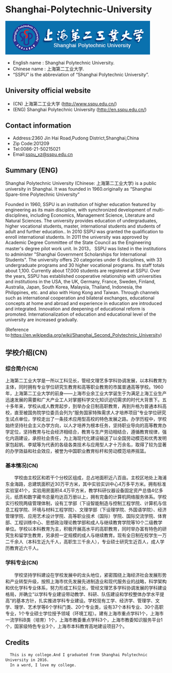# Shanghai-Polytechnic-University

![banner](https://github.com/BriceChou/Shanghai-Polytechnic-University/blob/master/Shanghai-Polytechnic-University.png)
* English name :  Shanghai Polytechnic University. 
* Chinese name :  上海第二工业大学.
* “SSPU” is the abbreviation of “Shanghai Polytechnic University”.

## University official website
* (CN) 上海第二工业大学 (http://www.sspu.edu.cn/)
* (ENG) Shanghai Polytechnic University (http://en.sspu.edu.cn/)

## Contact information
* Address:2360 Jin Hai Road,Pudong District,Shanghai,China
* Zip Code:201209 
* Tel:0086-21-50215021
* Email:sspu_xz@sspu.edu.cn

## Summary (ENG)
  Shanghai Polytechnic University (Chinese: 上海第二工业大学) is a public university in Shanghai. It was founded in 1960.originally as “Shanghai Spare-time Polytechnic University” 
  
Founded in 1960, SSPU is an institution of higher education featured by engineering as its main discipline, with synchronized development of multi-disciplines, including Economics, Management Science, Literature and Natural Sciences. The university provides education of undergraduates, higher vocational students, master, international students and students of adult and further education.. In 2010 SSPU was granted the qualification to enroll international students. In 2011 the university was approved by Academic Degree Committee of the State Council as the Engineering master's degree pilot work unit. In 2013， SSPU was listed in the institutions to administer "Shanghai Government Scholarships for International Students". The university offers 20 categories under 6 disciplines, with 33 undergraduate programs and 30 higher vocational programs. Its staff totals about 1,100. Currently about 17,000 students are registered at SSPU. Over the years, SSPU has established cooperative relationship with universities and institutions in the USA, the UK, Germany, France, Sweden, Finland, Australia, Japan, South Korea, Malaysia, Thailand, Indonesia, the Philippines, etc. and also with Hong Kong and Taiwan. Through channels such as international cooperation and bilateral exchanges, educational concepts at home and abroad and experience in education are introduced and integrated. Innovation and deepening of educational reform is promoted. Internationalization of education and educational level of the university are increased gradually. 

(Reference to:https://en.wikipedia.org/wiki/Shanghai_Second_Polytechnic_University)

## 学校介绍(CN)
### 综合简介(CN)
  上海第二工业大学是一所以工科见长，管经文理艺多学科协调发展，以本科教育为主体，同时拥有专业学位研究生教育和高等职业教育的市属普通高等学校。1960年，上海第二工业大学的前身——上海市业余工业大学诞生于为满足上海工业生产迅速发展的需要和广大产业工人对掌握科学文化知识迫切需求的时代大背景下。五十多年来，学校从成人教育起步，到举办全日制高职教育，再到升格为普通本科高校，直至被国务院学位委员会列为“服务国家特殊需求人才培养项目”专业学位研究生试点单位，学校走出了一条技术应用型高校的特色发展之路。办学历程中，学校始终坚持社会主义办学方向，以人才培养为根本任务，坚持职业导向的高等教育办学定位，坚持教育与社会经济相结合，教育与生产劳动相结合，遵循教育规律，强化内涵建设，承担社会责任，为上海现代化建设输送了以全国劳动模范和优秀发明家包起帆、李斌等为代表的各级各类技术与应用型人才十万余名，取得了较为显著的办学效益和社会效应，被誉为中国职业教育标杆和劳动模范培养摇篮。
### 基本情况(CN)
　　学校由主校区和若干个分校区组成，总占地面积近八百亩。主校区地处上海浦东金海路，总建筑面积近30万平方米，其中实验实训中心4万多平方米。拥有标准实验室41个，实验用房面积4.4万平方米，教学科研仪器设备固定资产总值4亿多元，纸质和数字藏书总量均达百万册以上，拥有完备的计算机网络服务体系。学校实行校院两级管理体制，设有工学部（下设智能制造与控制工程学院、计算机与信息工程学院、环境与材料工程学院）、文理学部（下设理学院、外国语学院）、经济管理学院、应用艺术设计学院、高等职业技术（国际）学院、国际交流学院、体育部、工程训练中心、思想政治理论教学部和成人与继续教育学院等10个二级教学单位。学校以本科教育为主，积极开展高水平的高职教育，同时举办富有特色的研究生和留学生教育，另承担一定规模的成人与继续教育。现有全日制在校学生一万二千余人（本科生近九千人，高职生三千余人），专业硕士研究生近百人，成人学历教育近六千人。
### 学科专业(CN)
　　学校坚持学科建设在学校发展中的龙头地位，紧密围绕上海经济社会发展形势和产业转型升级，按照上海市优先发展先进制造业和现代服务业的战略，科学架构和优化学科专业体系，努力形成工科见长，管经文理艺多学科协调发展的学科建设格局，并确立“以学科专业建设带动教学、科研、队伍建设和学校整体办学水平提高”的基本方针，扎实推进学科专业建设。学校现有工学、经济学、管理学、文学、理学、艺术学等6个学科门类、20个专业类，设有37个本科专业、30个高职专业，1个专业硕士学位授予领域（环境工程）。建有上海市重点学科1个，上海市一流学科B类（培育）1个，上海市教委重点学科3个，上海市教委知识服务平台1个，国家级特色专业3个，上海市本科教育高地建设项目7个。
## Credits
```
  This is my college.And I graduated from Shanghai Polytechnic University in 2016.
  In a word, I love my college.
```
